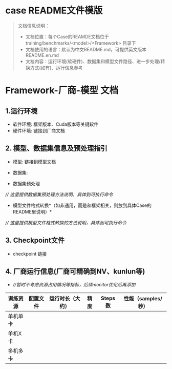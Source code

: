 # case README文件模版

> 文档信息说明：
> - 文档位置：每个Case的REAMDE文档位于training/benchmarks/&lt;model&gt;/&lt;Framework&gt; 目录下
> - 文档使用的语言：默认为中文README.md，可提供英文版本README.en.md
> - 文档内容：运行环境(软硬件)、数据集和模型文件路径、进一步处理/转换方式(如有)、运行信息参考


# Framework-厂商-模型 文档

## 1.运行环境
  - 软件环境: 框架版本、Cuda版本等关键软件
  - 硬件环境: 链接到厂商文档

## 2. 模型、数据集信息及预处理指引
  - 模型: 链接到模型文档

  - 数据集:

  - 数据集预处理

  *// 这里提供数据集预处理方法说明，具体到可执行命令*

  - 模型文件格式转换*（如非通用，而是和框架相关，则放到具体Case的README里说明）*

  *// 这里提供模型文件格式转换的方法说明，具体到可执行命令*

## 3. Checkpoint文件
 - checkpoint 链接

## 4. 厂商运行信息(厂商可精确到NV、kunlun等)

-  *//暂时不考虑资源占用情况等指标，后续monitor优化后再添加*

| 训练资源 | 配置文件 | 运行时长（大约） | 精度 | Steps数 | 性能（samples/秒） |
| -------- | -------- | ---------------- | ---- | ------- | ------------------ |
| 单机单卡 |          |                  |      |         |                    |
| 单机X卡  |          |                  |      |         |                    |
| 多机多卡 |          |                  |      |         |                    |
